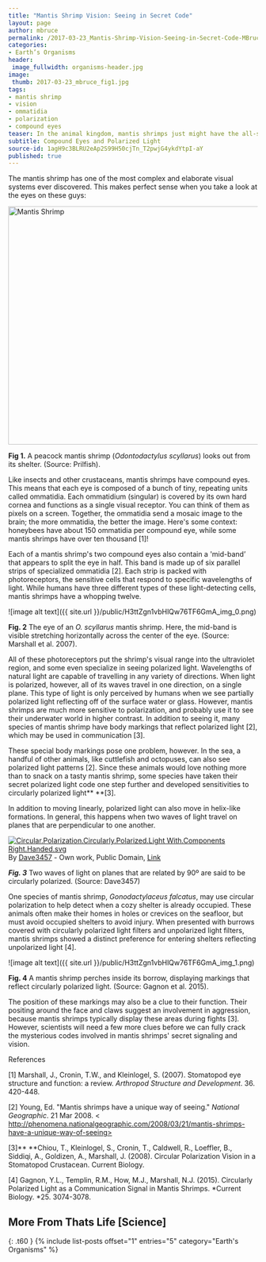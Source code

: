 ```yaml
---
title: "Mantis Shrimp Vision: Seeing in Secret Code"
layout: page
author: mbruce
permalink: /2017-03-23_Mantis-Shrimp-Vision-Seeing-in-Secret-Code-MBruce/
categories:
- Earth’s Organisms
header:
 image_fullwidth: organisms-header.jpg
image:
 thumb: 2017-03-23_mbruce_fig1.jpg
tags:
- mantis shrimp
- vision
- ommatidia
- polarization
- compound eyes
teaser: In the animal kingdom, mantis shrimps just might have the all-seeing eye.
subtitle: Compound Eyes and Polarized Light
source-id: 1agH9c3BLRU2eAp2S99H50cjTn_T2pwjG4ykdYtpI-aY
published: true
---
```

The mantis shrimp has one of the most complex and elaborate visual systems ever discovered. This makes perfect sense when you take a look at the eyes on these guys:

 

<a data-flickr-embed="true"  href="https://www.flickr.com/photos/silkebaron/14640180443/in/photolist-oiGKAc-rGs2T9-bDYHjz-mL3xt-mL3X7-nw1tS8-zNitLY-Bv8Uwm-iMXXCb-4t8SN8-dT7vmU-iMhUgF-9imfVB-iim9CY-9ipmew-agQgfs-iikMVB-agMrFP-SufGe-aeq8dZ-arSJqK-aesVQC-eniGci-SufGX-emFQCs-w968FK-c7Bvcb-aSpRqr-8nBMvr-9img1v-pTJCXY-5q1rz1-c6AuqL-iMo4aJ-s1m7q5-DbUd8y-4VKjwN-enTggh-emFJnW-enTnEG-iMkdPM-vRa8VK-ems9ti-iMo1ey-9img4T-iMk8tC-iMkcvz-iMj2sx-iMkb9r-iMiYC4" title="Mantis Shrimp"><img src="https://c1.staticflickr.com/3/2908/14640180443_bf3319c0bf_z.jpg" width="640" height="480" alt="Mantis Shrimp"></a><script async src="//embedr.flickr.com/assets/client-code.js" charset="utf-8"></script>

**Fig 1.** A peacock mantis shrimp (*Odontodactylus scyllarus*) looks out from its shelter. (Source: Prilfish).

 

 

Like insects and other crustaceans, mantis shrimps have compound eyes. This means that each eye is composed of a bunch of tiny, repeating units called ommatidia. Each ommatidium (singular) is covered by its own hard cornea and functions as a single visual receptor. You can think of them as pixels on a screen. Together, the ommatidia send a mosaic image to the brain; the more ommatidia, the better the image. Here's some context: honeybees have about 150 ommatidia per compound eye, while some mantis shrimps have over ten thousand [1]!

 

Each of a mantis shrimp's two compound eyes also contain a 'mid-band’ that appears to split the eye in half. This band is made up of six parallel strips of specialized ommatidia [2]. Each strip is packed with photoreceptors, the sensitive cells that respond to specific wavelengths of light. While humans have three different types of these light-detecting cells, mantis shrimps have a whopping twelve.

 

![image alt text]({{ site.url }}/public/H3ttZgn1vbHlQw76TF6GmA_img_0.png)

**Fig. 2** The eye of an *O. scyllarus* mantis shrimp. Here, the mid-band is visible stretching horizontally across the center of the eye. (Source: Marshall et al. 2007).

 

 

All of these photoreceptors put the shrimp's visual range into the ultraviolet region, and some even specialize in seeing polarized light. Wavelengths of natural light are capable of travelling in any variety of directions. When light is polarized, however, all of its waves travel in one direction, on a single plane. This type of light is only perceived by humans when we see partially polarized light reflecting off of the surface water or glass. However, mantis shrimps are much more sensitive to polarization, and probably use it to see their underwater world in higher contrast. In addition to seeing it, many species of mantis shrimp have body markings that reflect polarized light [2], which may be used in communication [3].     

 

These special body markings pose one problem, however. In the sea, a handful of other animals, like cuttlefish and octopuses, can also see polarized light patterns [2]. Since these animals would love nothing more than to snack on a tasty mantis shrimp, some species have taken their secret polarized light code one step further and developed sensitivities to circularly polarized light** **[3].

 

In addition to moving linearly, polarized light can also move in helix-like formations. In general, this happens when two waves of light travel on planes that are perpendicular to one another.

 

<p><a href="https://commons.wikimedia.org/wiki/File:Circular.Polarization.Circularly.Polarized.Light_With.Components_Right.Handed.svg#/media/File:Circular.Polarization.Circularly.Polarized.Light_With.Components_Right.Handed.svg"><img src="https://upload.wikimedia.org/wikipedia/commons/thumb/7/77/Circular.Polarization.Circularly.Polarized.Light_With.Components_Right.Handed.svg/1200px-Circular.Polarization.Circularly.Polarized.Light_With.Components_Right.Handed.svg.png" alt="Circular.Polarization.Circularly.Polarized.Light With.Components Right.Handed.svg"></a><br>By <a href="//commons.wikimedia.org/wiki/User:Dave3457" title="User:Dave3457">Dave3457</a> - <span class="int-own-work" lang="en" xml:lang="en">Own work</span>, Public Domain, <a href="https://commons.wikimedia.org/w/index.php?curid=9861581">Link</a></p>

***Fig. 3*** Two waves of light on planes that are related by 90º are said to be circularly polarized. (Source: Dave3457)

 

One species of mantis shrimp, *Gonodactylaceus falcatus*, may use circular polarization to help detect when a cozy shelter is already occupied. These animals often make their homes in holes or crevices on the seafloor, but must avoid occupied shelters to avoid injury. When presented with burrows covered with circularly polarized light filters and unpolarized light filters, mantis shrimps showed a distinct preference for entering shelters reflecting unpolarized light [4].

 

![image alt text]({{ site.url }}/public/H3ttZgn1vbHlQw76TF6GmA_img_1.png)

**Fig. 4** A mantis shrimp perches inside its borrow, displaying markings that reflect circularly polarized light. (Source: Gagnon et al. 2015).

 

The position of these markings may also be a clue to their function. Their positing around the face and claws suggest an involvement in aggression, because mantis shrimps typically display these areas during fights [3]. However, scientists will need a few more clues before we can fully crack the mysterious codes involved in mantis shrimps' secret signaling and vision.

References

[1] Marshall, J., Cronin, T.W., and Kleinlogel, S. (2007). Stomatopod eye structure and function: a review. *Arthropod Structure and Development*. 36. 420-448.

[2] Young, Ed. "Mantis shrimps have a unique way of seeing." *National Geographic*. 21 Mar 2008. < http://phenomena.nationalgeographic.com/2008/03/21/mantis-shrimps-have-a-unique-way-of-seeing>

[3]** **Chiou, T., Kleinlogel, S., Cronin, T., Caldwell, R., Loeffler, B., Siddiqi, A., Goldizen, A., Marshall, J. (2008). Circular Polarization Vision in a Stomatopod Crustacean. Current Biology.

[4] Gagnon, Y.L., Templin, R.M., How, M.J., Marshall, N.J. (2015). Circularly Polarized Light as a Communication Signal in Mantis Shrimps. *Current Biology. *25. 3074-3078.

## More From Thats Life [Science]
{: .t60 }
{% include list-posts offset="1" entries="5" category="Earth's Organisms" %}
